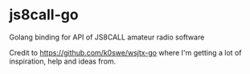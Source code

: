 # js8call-go
Golang binding for API of JS8CALL amateur radio software

Credit to https://github.com/k0swe/wsjtx-go where I'm getting a lot of inspiration, help and ideas from.
